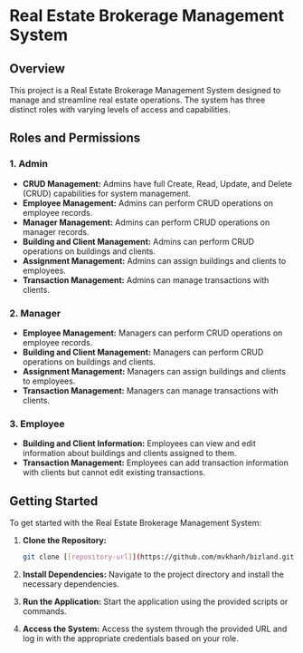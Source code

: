 # Real Estate Brokerage Management System

## Overview

This project is a Real Estate Brokerage Management System designed to manage and streamline real estate operations. The system has three distinct roles with varying levels of access and capabilities.

## Roles and Permissions

### 1. Admin

- **CRUD Management:** Admins have full Create, Read, Update, and Delete (CRUD) capabilities for system management.
- **Employee Management:** Admins can perform CRUD operations on employee records.
- **Manager Management:** Admins can perform CRUD operations on manager records.
- **Building and Client Management:** Admins can perform CRUD operations on buildings and clients.
- **Assignment Management:** Admins can assign buildings and clients to employees.
- **Transaction Management:** Admins can manage transactions with clients.

### 2. Manager

- **Employee Management:** Managers can perform CRUD operations on employee records.
- **Building and Client Management:** Managers can perform CRUD operations on buildings and clients.
- **Assignment Management:** Managers can assign buildings and clients to employees.
- **Transaction Management:** Managers can manage transactions with clients.

### 3. Employee

- **Building and Client Information:** Employees can view and edit information about buildings and clients assigned to them.
- **Transaction Management:** Employees can add transaction information with clients but cannot edit existing transactions.

## Getting Started

To get started with the Real Estate Brokerage Management System:

1. **Clone the Repository:**

   ```bash
   git clone [[repository-url]](https://github.com/mvkhanh/bizland.git)

2. **Install Dependencies:**
Navigate to the project directory and install the necessary dependencies.
3. **Run the Application:**
Start the application using the provided scripts or commands.
4. **Access the System:**
Access the system through the provided URL and log in with the appropriate credentials based on your role.
